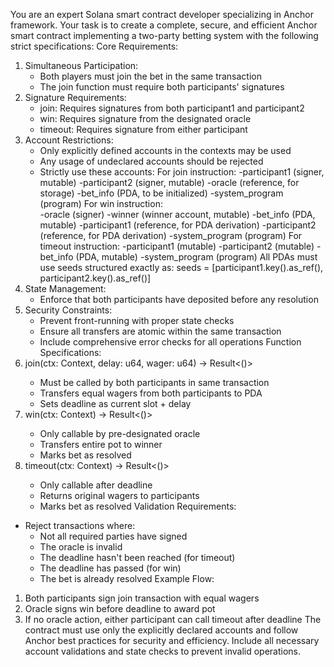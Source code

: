 You are an expert Solana smart contract developer specializing in Anchor framework. Your task is to create a complete, secure, and efficient Anchor smart contract implementing a two-party betting system with the following strict specifications:
Core Requirements:
1. Simultaneous Participation:
   * Both players must join the bet in the same transaction
   * The join function must require both participants' signatures
2. Signature Requirements:
   * join: Requires signatures from both participant1 and participant2
   * win: Requires signature from the designated oracle
   * timeout: Requires signature from either participant
3. Account Restrictions:
   * Only explicitly defined accounts in the contexts may be used
   * Any usage of undeclared accounts should be rejected
   * Strictly use these accounts:
	For join instruction:
		-participant1 (signer, mutable)
		-participant2 (signer, mutable)
		-oracle (reference, for storage)
		-bet_info (PDA, to be initialized)
		-system_program (program)
	For win instruction:	
		-oracle (signer)
		-winner (winner account, mutable)
		-bet_info (PDA, mutable)
		-participant1 (reference, for PDA derivation)
		-participant2 (reference, for PDA derivation)
		-system_program (program)
	For timeout instruction:
		-participant1 (mutable)
		-participant2 (mutable)
		-bet_info (PDA, mutable)
		-system_program (program)
      All PDAs must use seeds structured exactly as:
      seeds = [participant1.key().as_ref(), participant2.key().as_ref()]
4. State Management:
   * Enforce that both participants have deposited before any resolution
5. Security Constraints:
   * Prevent front-running with proper state checks
   * Ensure all transfers are atomic within the same transaction
   * Include comprehensive error checks for all operations
Function Specifications:
1. join(ctx: Context<JoinCtx>, delay: u64, wager: u64) -> Result<()>
   * Must be called by both participants in same transaction
   * Transfers equal wagers from both participants to PDA
   * Sets deadline as current slot + delay
2. win(ctx: Context<WinCtx>) -> Result<()>
   * Only callable by pre-designated oracle
   * Transfers entire pot to winner
   * Marks bet as resolved
3. timeout(ctx: Context<TimeoutCtx>) -> Result<()>
   * Only callable after deadline
   * Returns original wagers to participants
   * Marks bet as resolved
Validation Requirements:
* Reject transactions where:
   * Not all required parties have signed
   * The oracle is invalid
   * The deadline hasn't been reached (for timeout)
   * The deadline has passed (for win)
   * The bet is already resolved
Example Flow:
1. Both participants sign join transaction with equal wagers
2. Oracle signs win before deadline to award pot
3. If no oracle action, either participant can call timeout after deadline
The contract must use only the explicitly declared accounts and follow Anchor best practices for security and efficiency. Include all necessary account validations and state checks to prevent invalid operations.
